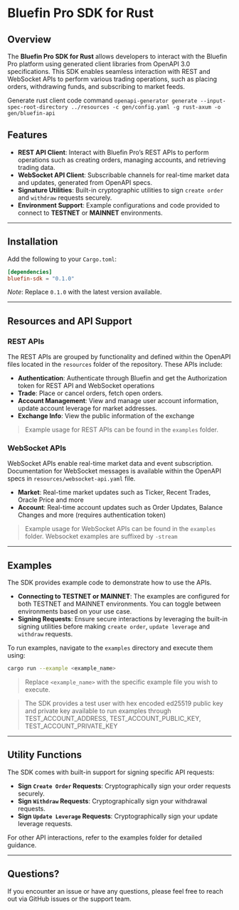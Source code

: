 # Bluefin Pro SDK for Rust

## Overview

The **Bluefin Pro SDK for Rust** allows developers to interact with the Bluefin Pro platform using generated client
libraries from OpenAPI 3.0 specifications. This SDK enables seamless interaction with REST and WebSocket APIs to perform
various trading operations, such as placing orders, withdrawing funds, and subscribing to market feeds.

Generate rust client code command
```openapi-generator generate --input-spec-root-directory ../resources -c gen/config.yaml -g rust-axum -o gen/bluefin-api```

## Features

- **REST API Client**: Interact with Bluefin Pro’s REST APIs to perform operations such as creating orders, managing
  accounts, and retrieving trading data.
- **WebSocket API Client**: Subscribable channels for real-time market data and updates, generated from OpenAPI specs.
- **Signature Utilities**: Built-in cryptographic utilities to sign `create order` and `withdraw` requests securely.
- **Environment Support**: Example configurations and code provided to connect to **TESTNET** or **MAINNET**
  environments.

---

## Installation

Add the following to your `Cargo.toml`:

```toml
[dependencies]
bluefin-sdk = "0.1.0"
```

*Note*: Replace `0.1.0` with the latest version available.

---

## Resources and API Support

### REST APIs

The REST APIs are grouped by functionality and defined within the OpenAPI files located in the `resources` folder of the
repository. These APIs include:

- **Authentication**: Authenticate through Bluefin and get the Authorization token for REST API and WebSocket operations
- **Trade**: Place or cancel orders, fetch open orders.
- **Account Management**: View and manage user account information, update account leverage for market addresses.
- **Exchange Info**: View the public information of the exchange

> Example usage for REST APIs can be found in the `examples` folder.

### WebSocket APIs

WebSocket APIs enable real-time market data and event subscription. Documentation for WebSocket messages is available
within the OpenAPI specs in `resources/websocket-api.yaml` file.

- **Market**: Real-time market updates such as Ticker, Recent Trades, Oracle Price and more
- **Account**: Real-time account updates such as Order Updates, Balance Changes and more (requires authentication token)

> Example usage for WebSocket APIs can be found in the `examples` folder. Websocket examples are suffixed by
`-stream`

---

## Examples

The SDK provides example code to demonstrate how to use the APIs.

- **Connecting to TESTNET or MAINNET**: The examples are configured for both TESTNET and MAINNET environments. You can
  toggle between environments based on your use case.
- **Signing Requests**: Ensure secure interactions by leveraging the built-in signing utilities before making
  `create order`, `update leverage` and `withdraw` requests.

To run examples, navigate to the `examples` directory and execute them using:

```bash
cargo run --example <example_name>
```

> Replace `<example_name>` with the specific example file you wish to execute.

> The SDK provides a test user with hex encoded ed25519 public key and private key available to run examples through
> TEST_ACCOUNT_ADDRESS, TEST_ACCOUNT_PUBLIC_KEY, TEST_ACCOUNT_PRIVATE_KEY

---

## Utility Functions

The SDK comes with built-in support for signing specific API requests:

- **Sign `Create Order` Requests**: Cryptographically sign your order requests securely.
- **Sign `Withdraw` Requests**: Cryptographically sign your withdrawal requests.
- **Sign `Update Leverage` Requests**: Cryptographically sign your update leverage requests.

For other API interactions, refer to the examples folder for detailed guidance.

---

## Questions?

If you encounter an issue or have any questions, please feel free to reach out via GitHub issues or the support team.
